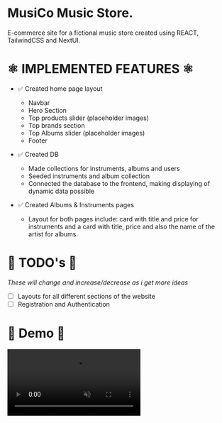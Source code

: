 # MusiCo Music Store.
E-commerce site for a fictional music store created using REACT, TailwindCSS and NextUI.

# ⚛️ IMPLEMENTED FEATURES ⚛️

* ✅ Created home page layout 
    - Navbar
    - Hero Section
    - Top products slider (placeholder images)
    - Top brands section 
    - Top Albums slider (placeholder images)
    - Footer

* ✅ Created DB 
    - Made collections for instruments, albums and users
    - Seeded instruments and album collection
    - Connected the database to the frontend, making displaying of dynamic data possible

* ✅ Created Albums & Instruments pages
    - Layout for both pages include: card with title and price for instruments and a card with title, price and also the name of the artist for albums.


# 🚧 TODO's 🚧
*These will change and increase/decrease as i get more ideas*


* ☐ Layouts for all different sections of the website
* ☐ Registration and Authentication



# 🎨 Demo 🎨

<video src="https://github.com/user-attachments/assets/6d34f849-a573-40b1-8ba7-282b81f2973a" 
    autoplay 
    loop 
    muted 
    playsinline>
    Your browser does not support the video tag.
</video>

